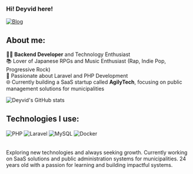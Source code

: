 ### Hi! Deyvid here!

[![Blog](https://img.shields.io/badge/Instagram-E4405F?style=for-the-badge&logo=instagram&logoColor=white)](https://www.instagram.com/deyvidsantt/)

## About me:

👨‍💻 **Backend Developer** and Technology Enthusiast<br>
📚 Lover of Japanese RPGs and Music Enthusiast (Rap, Indie Pop, Progressive Rock)<br>
🚀 Passionate about Laravel and PHP Development<br>
🌐 Currently building a SaaS startup called **AgilyTech**, focusing on public management solutions for municipalities<br>

![Deyvid's GitHub stats](https://github-readme-stats.vercel.app/api?username=deyvidsantt&show_icons=true&theme=dracula)

## Technologies I use:
<div style="display: inline_block">
	<img align="center" alt= "PHP" src="https://img.shields.io/badge/PHP-777BB4?style=for-the-badge&logo=php&logoColor=white" /> 
	<img align="center" alt= "Laravel" src="https://img.shields.io/badge/Laravel-FF2D20?style=for-the-badge&logo=laravel&logoColor=white" /> 
	<img align="center" alt= "MySQL" src="https://img.shields.io/badge/MySQL-00000F?style=for-the-badge&logo=mysql&logoColor=white" /> 
	<img align="center" alt= "Docker" src="https://img.shields.io/badge/Docker-2496ED?style=for-the-badge&logo=docker&logoColor=white" /> 
</div>
<br>
<br>
Exploring new technologies and always seeking growth. Currently working on SaaS solutions and public administration systems for municipalities. 24 years old with a passion for learning and building impactful systems.</br>
